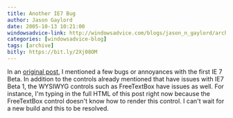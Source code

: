 ```yaml
---
title: Another IE7 Bug
author: Jason Gaylord
date: 2005-10-13 10:21:00
windowsadvice-link: http://windowsadvice.com/blogs/jason_n_gaylord/archive/2005/10/13/Internet-Explorer-7-Beta-1-Additional-Bug-1.aspx
categories: [windowsadvice-blog]
tags: [archive]
bitly: https://bit.ly/2Xj08OM
---
```


In an [original post](http://windowsadvice.com/blogs/jason_n_gaylord/archive/2005/08/05/Internet_Explorer_7_Beta_1_Initial_Bugs.aspx), I mentioned a few bugs or annoyances with the first IE 7 Beta. In addition to the controls already mentioned that have issues with IE7 Beta 1, the WYSIWYG controls such as FreeTextBox have issues as well. For instance, I'm typing in the full HTML of this post right now because the FreeTextBox control doesn't know how to render this control. I can't wait for a new build and this to be resolved.